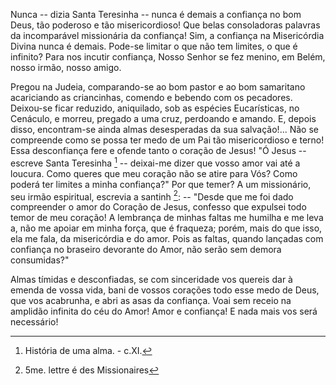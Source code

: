
Nunca -- dizia Santa Teresinha -- nunca é demais a confiança no bom Deus, tão poderoso e tão misericordioso! Que belas consoladoras palavras da incomparável missionária da confiança! Sim, a confiança na Misericórdia Divina nunca é demais. Pode-se limitar o que não tem limites, o que é infinito? Para nos incutir confiança, Nosso Senhor se fez menino, em Belém, nosso irmão, nosso amigo.

Pregou na Judeia, comparando-se ao bom pastor e ao bom samaritano acariciando as criancinhas, comendo e bebendo com os pecadores. Deixou-se ficar reduzido, aniquilado, sob as espécies Eucarísticas, no Cenáculo, e morreu, pregado a uma cruz, perdoando e amando. E, depois disso, encontram-se ainda almas desesperadas da sua salvação!\... Não se compreende como se possa ter medo de um Pai tão misericordioso e terno! Essa desconfiança fere e ofende tanto o coração de Jesus! "Ó Jesus -- escreve Santa Teresinha [^1] -- deixai-me dizer que vosso amor vai até a loucura. Como queres que meu coração não se atire para Vós? Como poderá ter limites a minha confiança?" Por que temer? A um missionário, seu irmão espiritual, escrevia a santinh [^2]: -- "Desde que me foi dado compreender o amor do Coração de Jesus, confesso que expulsei todo temor de meu coração! A lembrança de minhas faltas me humilha e me leva a, não me apoiar em minha força, que é fraqueza; porém, mais do que isso, ela me fala, da misericórdia e do amor. Pois as faltas, quando lançadas com confiança no braseiro devorante do Amor, não serão sem demora consumidas?"

Almas tímidas e desconfiadas, se com sinceridade vos quereis dar à emenda de vossa vida, bani de vossos corações todo esse medo de Deus, que vos acabrunha, e abri as asas da confiança. Voai sem receio na amplidão infinita do céu do Amor! Amor e confiança! E nada mais vos será necessário!



[^1]: História de uma alma. - c.XI.
[^2]: 5me. lettre é des Missionaires